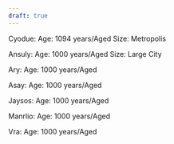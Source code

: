 ```yaml
---
draft: true
---
```

Cyodue:
Age: 1094 years/Aged
Size: Metropolis

Ansuly:
Age: 1000 years/Aged
Size: Large City

Ary:
Age: 1000 years/Aged

Asay:
Age: 1000 years/Aged

Jaysos:
Age: 1000 years/Aged

Manrlio:
Age: 1000 years/Aged

Vra:
Age: 1000 years/Aged

